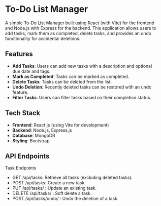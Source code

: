 # To-Do List Manager

A simple To-Do List Manager built using React (with Vite) for the frontend and Node.js with Express for the backend. This application allows users to add tasks, mark them as completed, delete tasks, and provides an undo functionality for accidental deletions.

## Features
- **Add Tasks**: Users can add new tasks with a description and optional due date and tags.
- **Mark as Completed**: Tasks can be marked as completed.
- **Delete Tasks**: Tasks can be deleted from the list.
- **Undo Deletion**: Recently deleted tasks can be restored with an undo feature.
- **Filter Tasks**: Users can filter tasks based on their completion status.

## Tech Stack
- **Frontend**: React.js (using Vite for development)
- **Backend**: Node.js, Express.js
- **Database**: MongoDB
- **Styling**: Bootstrap

## API Endpoints
Task Endpoints
- GET /api/tasks: Retrieve all tasks (excluding deleted tasks).
- POST /api/tasks: Create a new task.
- PUT /api/tasks/
: Update an existing task.
- DELETE /api/tasks/
: Soft delete a task.
- POST /api/tasks/undo/
: Undo the deletion of a task.
